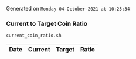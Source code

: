 Generated on `Monday 04-October-2021 at 10:25:34`

### Current to Target Coin Ratio
`current_coin_ratio.sh`

Date|Current|Target|Ratio
---|---|---|---
